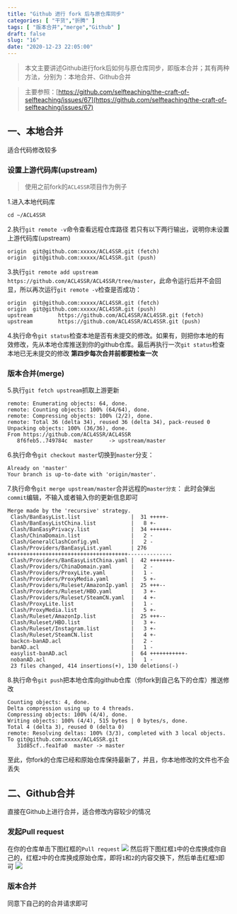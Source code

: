 ```yaml
---
title: "Github 进行 fork 后与原仓库同步"
categories: [ "干货","折腾" ]
tags: [ "版本合并","merge","Github" ]
draft: false
slug: "16"
date: "2020-12-23 22:05:00"
---
```


> 本文主要讲述Github进行fork后如何与原仓库同步，即版本合并；其有两种方法，分别为：本地合并、Github合并  

> 主要参照：[https://github.com/selfteaching/the-craft-of-selfteaching/issues/67](https://github.com/selfteaching/the-craft-of-selfteaching/issues/67)

## 一、本地合并
适合代码修改较多

### 设置上游代码库(upstream)
> 使用之前fork的`ACL4SSR`项目作为例子

1.进入本地代码库
```
cd ~/ACL4SSR
```
2.执行`git remote -v`命令查看远程仓库路径
若只有以下两行输出，说明你未设置上游代码库(upstream)
```
origin  git@github.com:xxxxx/ACL4SSR.git (fetch)
origin  git@github.com:xxxxx/ACL4SSR.git (push)
```
3.执行`git remote add upstream https://github.com/ACL4SSR/ACL4SSR/tree/master`，此命令运行后并不会回显，所以再次运行`git remote -v`检查是否成功：
```
origin  git@github.com:xxxxx/ACL4SSR.git (fetch)
origin  git@github.com:xxxxx/ACL4SSR.git (push)
upstream        https://github.com/ACL4SSR/ACL4SSR.git (fetch)
upstream        https://github.com/ACL4SSR/ACL4SSR.git (push)
```
4.执行命令`git status`检查本地是否有未提交的修改。如果有，则把你本地的有效修改，先从本地仓库推送到你的github仓库。最后再执行一次`git status`检查本地已无未提交的修改
**第四步每次合并前都要检查一次**
### 版本合并(merge)
5.执行`git fetch upstream`抓取上游更新
```
remote: Enumerating objects: 64, done.
remote: Counting objects: 100% (64/64), done.
remote: Compressing objects: 100% (2/2), done.
remote: Total 36 (delta 34), reused 36 (delta 34), pack-reused 0
Unpacking objects: 100% (36/36), done.
From https://github.com/ACL4SSR/ACL4SSR
   8f6feb5..749784c  master     -> upstream/master
```
6.执行命令`git checkout master`切换到`master`分支：
```
Already on 'master'
Your branch is up-to-date with 'origin/master'.
```
7.执行命令`git merge upstream/master`合并远程的`master分支`：
此时会弹出`commit`编辑，不输入或者输入你的更新信息即可
```
Merge made by the 'recursive' strategy.
 Clash/BanEasyList.list                |  31 +++++-
 Clash/BanEasyListChina.list           |   8 +-
 Clash/BanEasyPrivacy.list             |  34 ++++++-
 Clash/ChinaDomain.list                |   2 -
 Clash/GeneralClashConfig.yml          |   2 -
 Clash/Providers/BanEasyList.yaml      | 276 ++++++++++++++++++++++++++++++++++++++--------------
 Clash/Providers/BanEasyListChina.yaml |  42 +++++++-
 Clash/Providers/ChinaDomain.yaml      |   2 -
 Clash/Providers/ProxyLite.yaml        |   1 -
 Clash/Providers/ProxyMedia.yaml       |   5 +-
 Clash/Providers/Ruleset/AmazonIp.yaml |  25 +++--
 Clash/Providers/Ruleset/HBO.yaml      |   3 +-
 Clash/Providers/Ruleset/SteamCN.yaml  |   4 +-
 Clash/ProxyLite.list                  |   1 -
 Clash/ProxyMedia.list                 |   5 +-
 Clash/Ruleset/AmazonIp.list           |  25 +++--
 Clash/Ruleset/HBO.list                |   3 +-
 Clash/Ruleset/Instagram.list          |   3 +-
 Clash/Ruleset/SteamCN.list            |   4 +-
 backcn-banAD.acl                      |   2 -
 banAD.acl                             |   1 -
 easylist-banAD.acl                    |  64 +++++++++++-
 nobanAD.acl                           |   1 -
 23 files changed, 414 insertions(+), 130 deletions(-)
```
8.执行命令`git push`把本地仓库向github仓库（你fork到自己名下的仓库）推送修改
```
Counting objects: 4, done.
Delta compression using up to 4 threads.
Compressing objects: 100% (4/4), done.
Writing objects: 100% (4/4), 515 bytes | 0 bytes/s, done.
Total 4 (delta 3), reused 0 (delta 0)
remote: Resolving deltas: 100% (3/3), completed with 3 local objects.
To git@github.com:xxxxx/ACL4SSR.git
   31d85cf..fea1fa0  master -> master
```
至此，你fork的仓库已经和原始仓库保持最新了，并且，你本地修改的文件也不会丢失
## 二、Github合并
直接在Github上进行合并，适合修改内容较少的情况
### 发起Pull request
在你的仓库单击下图红框的`Pull request`
![](https://dig4.lwnlh.com/image/2022/05/14/15-1.png)
然后将下图红框`1`中的仓库换成你自己的，红框`2`中的仓库换成原始仓库，即将`1`和`2`的内容交换下，然后单击红框`3`即可
![](https://dig4.lwnlh.com/image/2022/05/14/15-2.png)
### 版本合并
同意下自己的的合并请求即可

